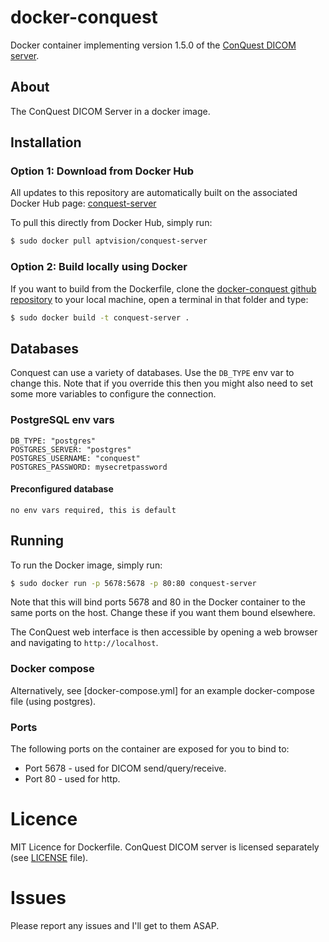 # docker-conquest
Docker container implementing version 1.5.0 of the [ConQuest DICOM server]. 

[ConQuest DICOM server]: <https://ingenium.home.xs4all.nl/dicom.html>

## About
The ConQuest DICOM Server in a docker image.

## Installation
### Option 1: Download from Docker Hub
All updates to this repository are automatically built on the associated Docker Hub page: [conquest-server]

[conquest-server]: <https://hub.docker.com/r/aptvision/conquest-server/>

To pull this directly from Docker Hub, simply run:
```sh
$ sudo docker pull aptvision/conquest-server
```


### Option 2: Build locally using Docker
If you want to build from the Dockerfile, clone the [docker-conquest github repository] to your local machine, open a terminal in that folder and type:
```sh
$ sudo docker build -t conquest-server .
```

[docker-conquest github repository]: <https://github.com/aptvision/conquest-server>

## Databases

Conquest can use a variety of databases. Use the `DB_TYPE` env var to change this. Note that if you
override this then you might also need to set some more variables to configure the connection.

### PostgreSQL env vars
    
    DB_TYPE: "postgres"
    POSTGRES_SERVER: "postgres"
    POSTGRES_USERNAME: "conquest"
    POSTGRES_PASSWORD: mysecretpassword

#### Preconfigured database

    no env vars required, this is default

## Running
To run the Docker image, simply run:
```sh
$ sudo docker run -p 5678:5678 -p 80:80 conquest-server
```
Note that this will bind ports 5678 and 80 in the Docker container to the same ports on the host.  Change these if you want them bound elsewhere.

The ConQuest web interface is then accessible by opening a web browser and navigating to `http://localhost`.

### Docker compose

Alternatively, see [docker-compose.yml] for an example docker-compose file (using postgres).

### Ports
The following ports on the container are exposed for you to bind to: 
  - Port 5678 - used for DICOM send/query/receive.
  - Port 80 - used for http.

# Licence
MIT Licence for Dockerfile.
ConQuest DICOM server is licensed separately (see [LICENSE] file).

[LICENSE]: <https://github.com/aptvision/docker-conquest/blob/master/LICENSE>

# Issues
Please report any issues and I'll get to them ASAP.


